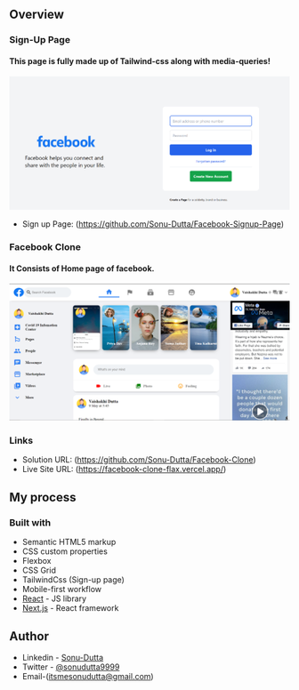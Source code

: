 ## Overview
 
### Sign-Up Page

#### This page is fully made up of Tailwind-css along with media-queries!

![](./signup.png)
- Sign up Page: (https://github.com/Sonu-Dutta/Facebook-Signup-Page)

### Facebook Clone
 
#### It Consists of Home page of facebook.

![](./images/design.png)

### Links

- Solution URL: (https://github.com/Sonu-Dutta/Facebook-Clone)
- Live Site URL: (https://facebook-clone-flax.vercel.app/)

## My process

### Built with

- Semantic HTML5 markup
- CSS custom properties
- Flexbox
- CSS Grid
- TailwindCss (Sign-up page)
- Mobile-first workflow
- [React](https://reactjs.org/) - JS library
- [Next.js](https://nextjs.org/) - React framework

## Author

- Linkedin - [Sonu-Dutta](https://www.linkedin.com/in/sonu-dutta-6900b3218)
- Twitter - [@sonudutta9999](https://mobile.twitter.com/sonudutta9999)
- Email-(itsmesonudutta@gmail.com)



